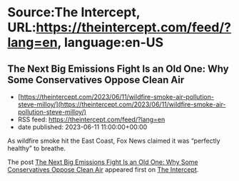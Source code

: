 # Source:The Intercept, URL:https://theintercept.com/feed/?lang=en, language:en-US

## The Next Big Emissions Fight Is an Old One: Why Some Conservatives Oppose Clean Air
 - [https://theintercept.com/2023/06/11/wildfire-smoke-air-pollution-steve-milloy/](https://theintercept.com/2023/06/11/wildfire-smoke-air-pollution-steve-milloy/)
 - RSS feed: https://theintercept.com/feed/?lang=en
 - date published: 2023-06-11 11:00:00+00:00

<p>As wildfire smoke hit the East Coast, Fox News claimed it was “perfectly healthy” to breathe.</p>
<p>The post <a href="https://theintercept.com/2023/06/11/wildfire-smoke-air-pollution-steve-milloy/" rel="nofollow">The Next Big Emissions Fight Is an Old One: Why Some Conservatives Oppose Clean Air</a> appeared first on <a href="https://theintercept.com" rel="nofollow">The Intercept</a>.</p>

